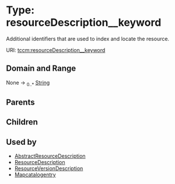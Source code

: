 
# Type: resourceDescription__keyword


Additional identifiers that are used to index and locate the resource.

URI: [tccm:resourceDescription__keyword](https://hotecosystem.org/tccm/resourceDescription__keyword)


## Domain and Range

None ->  <sub>0..*</sub> [String](types/String.md)

## Parents


## Children


## Used by

 * [AbstractResourceDescription](AbstractResourceDescription.md)
 * [ResourceDescription](ResourceDescription.md)
 * [ResourceVersionDescription](ResourceVersionDescription.md)
 * [Mapcatalogentry](Mapcatalogentry.md)
